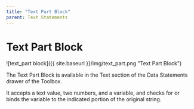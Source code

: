```yaml
---
title: "Text Part Block"
parent: Text Statements
---
```

# Text Part Block
![text_part block]({{ site.baseurl }}/img/text_part.png "Text Part Block")

The Text Part Block is available in the Text section of the Data Statements drawer of the Toolbox.

It accepts a text value, two numbers, and a variable, and checks for or binds the variable to the indicated portion of the original string.